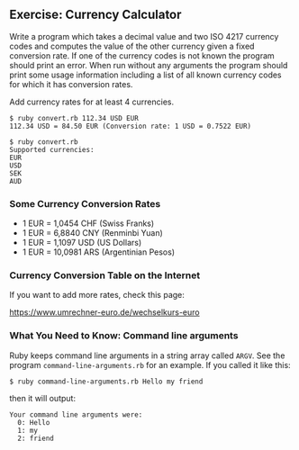 ## Exercise: Currency Calculator

Write a program which takes a decimal value and two ISO 4217 currency codes and computes the value of the other currency given a fixed conversion rate. If one of the currency codes is not known the program should print an error. When run without any arguments the program should print some usage information including a list of all known currency codes for which it has conversion rates.

Add currency rates for at least 4 currencies.

```
$ ruby convert.rb 112.34 USD EUR
112.34 USD = 84.50 EUR (Conversion rate: 1 USD = 0.7522 EUR)
```

```
$ ruby convert.rb
Supported currencies:
EUR
USD
SEK
AUD
```

### Some Currency Conversion Rates

* 1 EUR = 1,0454 CHF   (Swiss Franks)
* 1 EUR = 6,8840 CNY   (Renminbi Yuan)
* 1 EUR = 1,1097 USD   (US Dollars)
* 1 EUR = 10,0981 ARS  (Argentinian Pesos)

### Currency Conversion Table on the Internet

If you want to add more rates, check this page:

https://www.umrechner-euro.de/wechselkurs-euro

### What You Need to Know: Command line arguments

Ruby keeps command line arguments in a string array called `ARGV`. See the program `command-line-arguments.rb` for an example. If you called it like this:

```
$ ruby command-line-arguments.rb Hello my friend
```

then it will output:

```
Your command line arguments were:
  0: Hello
  1: my
  2: friend
```

